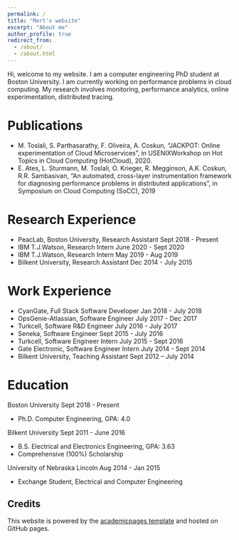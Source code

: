 ```yaml
---
permalink: /
title: "Mert's website"
excerpt: "About me"
author_profile: true
redirect_from: 
  - /about/
  - /about.html
---
```


Hi, welcome to my website. I am a computer engineering PhD student at Boston University. I am currently working on performance problems in cloud computing. My research involves monitoring, performance analytics, online experimentation, distributed tracing. 


Publications
======
+ M. Toslali, S. Parthasarathy, F. Oliveira, A. Coskun, “JACKPOT: Online experimentation of Cloud
Microservices”, in USENIXWorkshop on Hot Topics in Cloud Computing (HotCloud), 2020.
+ E. Ates, L. Sturmann, M. Toslali, O. Krieger, R. Megginson, A.K. Coskun, R.R. Sambasivan, “An
automated, cross-layer instrumentation framework for diagnosing performance problems in distributed
applications”, in Symposium on Cloud Computing (SoCC), 2019

Research Experience
======

+ PeacLab, Boston University, Research Assistant                 Sept 2018 - Present
+ IBM T.J.Watson, Research Intern                                June 2020 - Sept 2020
+ IBM T.J.Watson, Research Intern                                May 2019 - Aug 2019
+ Bilkent University, Research Assistant                         Dec 2014 - July 2015


Work Experience
======

+ CyanGate, Full Stack Software Developer Jan 2018 - July 2018
+ OpsGenie-Atlassian, Software Engineer July 2017 - Dec 2017
+ Turkcell, Software R&D Engineer July 2016 - July 2017
+ Seneka, Software Engineer Sept 2015 - July 2016
+ Turkcell, Software Engineer Intern July 2015 - Sept 2016
+ Gate Electronic, Software Engineer Intern July 2014 - Sept 2014
+ Bilkent University, Teaching Assistant Sept 2012 – July 2014

Education
======
Boston University Sept 2018 - Present
+ Ph.D. Computer Engineering, GPA: 4.0

Bilkent University Sept 2011 - June 2016
+ B.S. Electrical and Electronics Engineering, GPA: 3.63
+ Comprehensive (100%) Scholarship

University of Nebraska Lincoln Aug 2014 - Jan 2015
+ Exchange Student, Electrical and Computer Engineering

Credits
------
This website is powered by the [academicpages template](https://github.com/academicpages/academicpages.github.io) and hosted on GitHub pages.
